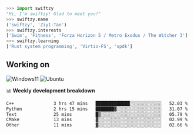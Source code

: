 ```python
>>> import swiftzy
"Hi, I'm swiftzy! Glad to meet you!"
>>> swiftzy.name
('swiftzy', 'Ziy1-Tan')
>>> swiftzy.interests
['Swim', 'Fitness', 'Forza Horizon 5 / Metro Exodus / The Witcher 3']
>>> swiftzy.learning
['Rust system programming', 'Virtio-FS', 'spdk']
```

## Working on

![Windows11](https://img.shields.io/badge/Windows%2011-00adef?style=flat-square&logo=windows&logoColor=ffffff)
![Ubuntu](https://img.shields.io/badge/Ubuntu%20(WSL)-dd4814?style=flat-square&logo=ubuntu&logoColor=ffffff)

📊 **Weekly development breakdown**
<!--START_SECTION:waka-->

```txt
C++               3 hrs 47 mins   █████████████░░░░░░░░░░░░   52.03 %
Python            2 hrs 15 mins   ███████▓░░░░░░░░░░░░░░░░░   31.07 %
Text              25 mins         █▒░░░░░░░░░░░░░░░░░░░░░░░   05.79 %
CMake             13 mins         ▓░░░░░░░░░░░░░░░░░░░░░░░░   02.99 %
Other             11 mins         ▓░░░░░░░░░░░░░░░░░░░░░░░░   02.66 %
```

<!--END_SECTION:waka-->
